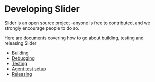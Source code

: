 <!---
  Licensed under the Apache License, Version 2.0 (the "License");
  you may not use this file except in compliance with the License.
  You may obtain a copy of the License at
  
   http://www.apache.org/licenses/LICENSE-2.0
  
  Unless required by applicable law or agreed to in writing, software
  distributed under the License is distributed on an "AS IS" BASIS,
  WITHOUT WARRANTIES OR CONDITIONS OF ANY KIND, either express or implied.
  See the License for the specific language governing permissions and
  limitations under the License. See accompanying LICENSE file.
-->
  
# Developing Slider

Slider is an open source project -anyone is free to contributed, and we
strongly encourage people to do so. 

Here are documents covering how to go about building, testing and releasing
Slider

* [Building](building.html)
* [Debugging](debugging.html)
* [Testing](testing.html)
* [Agent test setup](agent_test_setup.html)
* [Releasing](releasing.html)


 